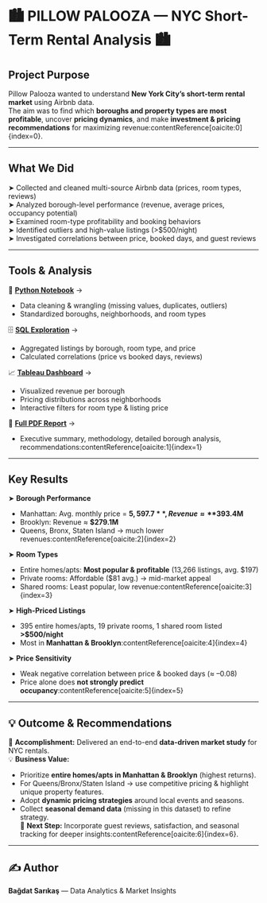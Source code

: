

# 🏙️ PILLOW PALOOZA — NYC Short-Term Rental Analysis 🏙️  

##  Project Purpose  
Pillow Palooza wanted to understand **New York City’s short-term rental market** using Airbnb data.  
The aim was to find which **boroughs and property types are most profitable**, uncover **pricing dynamics**, and make **investment & pricing recommendations** for maximizing revenue:contentReference[oaicite:0]{index=0}.  

---

##  What We Did  
➤ Collected and cleaned multi-source Airbnb data (prices, room types, reviews)  
➤ Analyzed borough-level performance (revenue, average prices, occupancy potential)  
➤ Examined room-type profitability and booking behaviors  
➤ Identified outliers and high-value listings (>$500/night)  
➤ Investigated correlations between price, booked days, and guest reviews  

---

##  Tools & Analysis  
🐍 **[Python Notebook](https://github.com/bagdatsarikas/NYC-RENTAL-PROJECT/blob/main/NY%20RENTAL%20project.ipynb)** →  
   - Data cleaning & wrangling (missing values, duplicates, outliers)  
   - Standardized boroughs, neighborhoods, and room types  

🗄️ **[SQL Exploration](https://github.com/bagdatsarikas/NYC-RENTAL-PROJECT/blob/main/nycrental.sql)** →  
   - Aggregated listings by borough, room type, and price  
   - Calculated correlations (price vs booked days, reviews)  

📈 **[Tableau Dashboard](https://public.tableau.com/app/profile/bagdat.sarikas/viz/NYC-AIRBNBRENTALMARKET/Dashboard1)** →  
   - Visualized revenue per borough  
   - Pricing distributions across neighborhoods  
   - Interactive filters for room type & listing price  

📄 **[Full PDF Report](https://docs.google.com/document/d/1aptBDE54iOpWe1Sp_LyRU6D5TTlgiGXHgKNMvS9GaC8/edit?tab=t.0)** →  
   - Executive summary, methodology, detailed borough analysis, recommendations:contentReference[oaicite:1]{index=1}  

---

##  Key Results  
➤ **Borough Performance**  
- Manhattan: Avg. monthly price = **$5,597.7**, Revenue ≈ **$393.4M**  
- Brooklyn: Revenue ≈ **$279.1M**  
- Queens, Bronx, Staten Island → much lower revenues:contentReference[oaicite:2]{index=2}  

➤ **Room Types**  
- Entire homes/apts: **Most popular & profitable** (13,266 listings, avg. $197)  
- Private rooms: Affordable ($81 avg.) → mid-market appeal  
- Shared rooms: Least popular, low revenue:contentReference[oaicite:3]{index=3}  

➤ **High-Priced Listings**  
- 395 entire homes/apts, 19 private rooms, 1 shared room listed **>$500/night**  
- Most in **Manhattan & Brooklyn**:contentReference[oaicite:4]{index=4}  

➤ **Price Sensitivity**  
- Weak negative correlation between price & booked days (≈ –0.08)  
- Price alone does **not strongly predict occupancy**:contentReference[oaicite:5]{index=5}  

---

## 💡 Outcome & Recommendations  
🚀 **Accomplishment:** Delivered an end-to-end **data-driven market study** for NYC rentals.  
💡 **Business Value:**  
- Prioritize **entire homes/apts in Manhattan & Brooklyn** (highest returns).  
- For Queens/Bronx/Staten Island → use competitive pricing & highlight unique property features.  
- Adopt **dynamic pricing strategies** around local events and seasons.  
- Collect **seasonal demand data** (missing in this dataset) to refine strategy.  
🔄 **Next Step:** Incorporate guest reviews, satisfaction, and seasonal tracking for deeper insights:contentReference[oaicite:6]{index=6}.  

---

## ✍️ Author  
**Bağdat Sarıkaş** — Data Analytics & Market Insights
